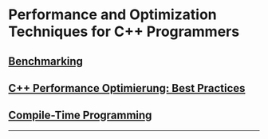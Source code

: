 # Performance and Optimization Techniques for C++ Programmers

## [Benchmarking](.\Clean_Performant_Code\Benchmarking\Benchmarking.md)

## [C++ Performance Optimierung: Best Practices](.\Clean_Performant_Code\BestPractices\BestPractices.md)

## [Compile-Time Programming](.\Clean_Performant_Code\CompileTimeProgramming\CompileTimeProgramming.md)

---
